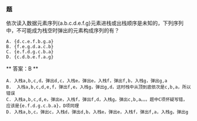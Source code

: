 ### 题
依次读入数据元素序列{a.b.c.d.e.f.g}元素进栈或出栈顺序是未知的，下列序列中，不可能成为栈空时弹出的元素构成序列的有？
```
A. {d.c.e.f.b.g.a}
B. {f.e.g.d.a.c.b}
C. {e.f.d.g.c.b.a}
D. {c.d.b.e.f.a.g}
```

** 答案：B **
```
A. 入栈a,b,c,d，弹出d,c，入栈e，弹出e，入栈f，弹出f,b，入栈g，弹出g,a
B.  入栈a,b,c,d,e,f，弹出f,e，入栈g，弹出g,d，这时栈中从顶到底依次是c,b,a，所以错误
C. 入栈a,b,c,d,e，弹出e，入栈f，弹出f,d，入栈g，弹出c,b,a。。。题中C项怀疑写错，应该是{e.f.d.g.c.b.a}，D项同理
D. 入栈a,b,c，弹出c，入栈d，弹出d,b，入栈e，弹出e，入栈f，弹出f,a，入栈g，弹出g
```
